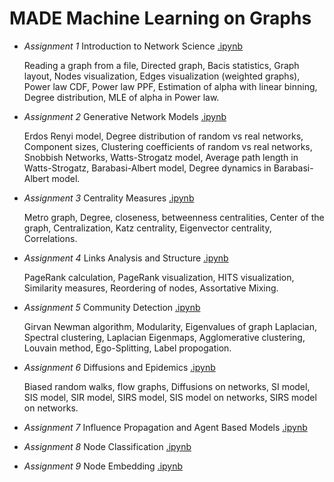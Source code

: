 # MADE Machine Learning on Graphs

- *Assignment 1* Introduction to Network Science [.ipynb](https://github.com/truEngineer/made_ml_graphs/blob/main/a1_networkx_intro.ipynb)
   
  Reading a graph from a file, Directed graph, Bacis statistics, Graph layout, Nodes visualization, Edges visualization (weighted graphs), Power law CDF, Power law PPF, Estimation of alpha with linear binning, Degree distribution, MLE of alpha in Power law.
   
- *Assignment 2* Generative Network Models [.ipynb](https://github.com/truEngineer/made_ml_graphs/blob/main/a2_gen_network_models.ipynb)

  Erdos Renyi model, Degree distribution of random vs real networks, Component sizes, Clustering coefficients of random vs real networks, Snobbish Networks, Watts-Strogatz model, Average path length in Watts-Strogatz, Barabasi-Albert model, Degree dynamics in Barabasi-Albert model.

- *Assignment 3* Centrality Measures [.ipynb](https://github.com/truEngineer/made_ml_graphs/blob/main/a3_centrality_measures.ipynb)

  Metro graph, Degree, closeness, betweenness centralities, Center of the graph, Centralization, Katz centrality, Eigenvector centrality, Correlations.

- *Assignment 4* Links Analysis and Structure [.ipynb](https://github.com/truEngineer/made_ml_graphs/blob/main/a4_link_structure.ipynb)

  PageRank calculation, PageRank visualization, HITS visualization, Similarity measures, Reordering of nodes, Assortative Mixing.

- *Assignment 5* Community Detection [.ipynb](https://github.com/truEngineer/made_ml_graphs/blob/main/a5_community_detection.ipynb)

  Girvan Newman algorithm, Modularity, Eigenvalues of graph Laplacian, Spectral clustering, Laplacian Eigenmaps, Agglomerative clustering, Louvain method, Ego-Splitting, Label propogation. 

- *Assignment 6* Diffusions and Epidemics [.ipynb](https://github.com/truEngineer/made_ml_graphs/blob/main/a6_diffusions_epidemics.ipynb)

  Biased random walks, flow graphs, Diffusions on networks, SI model, SIS model, SIR model, SIRS model, SIS model on networks, SIRS model on networks.

- *Assignment 7* Influence Propagation and Agent Based Models [.ipynb](https://github.com/truEngineer/made_ml_graphs/blob/main/a7_influence_agents.ipynb)

- *Assignment 8* Node Classification [.ipynb](https://github.com/truEngineer/made_ml_graphs/blob/main/a8_node_classification.ipynb)

- *Assignment 9* Node Embedding [.ipynb](https://github.com/truEngineer/made_ml_graphs/blob/main/a9_node_embedding.ipynb)
